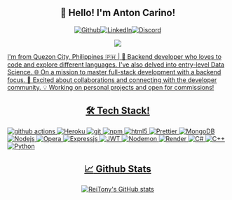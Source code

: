 <h2 align="center">👋 Hello! I'm Anton Carino!</h2>
<p align="center"><a href="https://github.com/thmsgbrt" target="_blank"><img alt="Github" src="https://img.shields.io/badge/GitHub-%2312100E.svg?&style=for-the-badge&logo=Github&logoColor=white" /></a><a href="https://www.linkedin.com/in/antoncarino/" target="_blank"><img alt="LinkedIn" src="https://img.shields.io/badge/linkedin-%230077B5.svg?&style=for-the-badge&logo=linkedin&logoColor=white" /></a><a href="https://discord.com/users/314449094154125313" target="_blank"><img alt="Discord" src="https://img.shields.io/badge/Discord-%235865F2.svg?style=for-the-badge&logo=discord&logoColor=white" />
</p>
<p align="center">
 <img src="https://img.shields.io/static/v1?label=Gmail&message=antoncarino.work@gmail.com%20&color=D14836&style=for-the-badge&logo=gmail&logoColor=white" />
</p>


I'm from Quezon City, Philippines 🇵🇭 | 🚀 Backend developer who loves to code and explore different languages. I've also delved into entry-level Data Science. 🌐 On a mission to master full-stack development with a backend focus. 🤝 Excited about collaborations and connecting with the developer community. 💡 Working on personal projects and open for commissions!

<h2 align="center">🛠️ Tech Stack!</h2>
<p>
  <img alt="github actions" src="https://img.shields.io/badge/-Github_Actions-2088FF?style=flat-square&logo=github-actions&logoColor=white" />
  <img alt="Heroku" src="https://img.shields.io/badge/-Heroku-430098?style=flat-square&logo=heroku&logoColor=white" />
  <img alt="git" src="https://img.shields.io/badge/-Git-F05032?style=flat-square&logo=git&logoColor=white" />
  <img alt="npm" src="https://img.shields.io/badge/-NPM-CB3837?style=flat-square&logo=npm&logoColor=white" />
  <img alt="html5" src="https://img.shields.io/badge/-HTML5-E34F26?style=flat-square&logo=html5&logoColor=white" />
  <img alt="Prettier" src="https://img.shields.io/badge/-Prettier-F7B93E?style=flat-square&logo=prettier&logoColor=white" />
  <img alt="MongoDB" src="https://img.shields.io/badge/-MongoDB-13aa52?style=flat-square&logo=mongodb&logoColor=white" />
  <img alt="Nodejs" src="https://img.shields.io/badge/-Nodejs-43853d?style=flat-square&logo=Node.js&logoColor=white" />
  <img alt="Opera" src="https://img.shields.io/badge/Opera-FF1B2D?style=flat-square&logo=Opera&logoColor=white" />
  <img alt="Expressjs" src="https://img.shields.io/badge/express.js-%23404d59.svg?style=flate-square&logo=express&logoColor=%2361DAFB" />
  <img alt="JWT" src="https://img.shields.io/badge/JWT-black?style=flat-square&logo=JSON%20web%20tokens" />
  <img alt="Nodemon" src="https://img.shields.io/badge/NODEMON-%23323330.svg?style=flat-square&logo=nodemon&logoColor=%BBDEAD" />
  <img alt="Render" src="https://img.shields.io/badge/Render-%46E3B7.svg?style=flat-square&logo=render&logoColor=white" />
  <img alt="C#" src="https://img.shields.io/badge/c%23-%23239120.svg?style=flat-square&logo=c-sharp&logoColor=white" />
  <img alt="C++" src="https://img.shields.io/badge/c++-%2300599C.svg?style=flat-square&logo=c%2B%2B&logoColor=white" />
  <img alt="Python" src="https://img.shields.io/badge/python-3670A0?style=flat-square&logo=python&logoColor=ffdd54" />
</p>

<div align="center">

## :chart_with_upwards_trend: Github Stats

[![ReiTony's GitHub stats](https://github-readme-stats.vercel.app/api?username=ReiTony&show_icons=true&theme=dracula&hide=stars,issues)](https://github.com/ReiTony)

</div>



